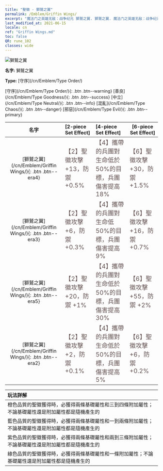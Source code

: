 ```yaml
---
title: "聖徽 - 獅鷲之翼"
permalink: /Emblem/Griffin Wings/
excerpt: "魔法门之英雄无敌：战争纪元 獅鷲之翼. 獅鷲之翼. 魔法门之英雄无敌：战争纪元 聖徽 獅鷲之翼. 魔法门之英雄无敌：战争纪元 守序 獅鷲之翼"
last_modified_at: 2021-06-15
locale: cn
ref: "Griffin Wings.md"
toc: false
QR: rune_102
classes: wide
---
```


  ![獅鷲之翼](/images/r/rune_icon_102.png)

 **名字:** 獅鷲之翼

 **Type:** [守序](/cn/Emblem/Type Order/)

  [守序](/cn/Emblem/Type Order/){: .btn .btn--warning}   [善良](/cn/Emblem/Type Goodness/){: .btn .btn--success}   [中立](/cn/Emblem/Type Neutral/){: .btn .btn--info}   [混亂](/cn/Emblem/Type Chaos/){: .btn .btn--danger}   [邪惡](/cn/Emblem/Type Evil/){: .btn .btn--primary} 

  |  名字    | [2-piece Set Effect] | [4-piece Set Effect] | [6-piece Set Effect]  | 
  |:-----------------------:|:-------------------|:-----------------|----------------| 
  | [獅鷲之翼](/cn/Emblem/Griffin Wings/){: .btn .btn--era4} | <span style="color: #645252;font-size:20px">【2】聖徽攻擊 +13，防禦 +0.5%</span> | <span style="color: #645252;font-size:20px">【4】攜帶的兵團對生命低於50%的目標，兵團傷害提高18%</span> | <span style="color: #645252;font-size:20px">【6】聖徽攻擊 +30，防禦 +1.5%</span> | 
  | [獅鷲之翼](/cn/Emblem/Griffin Wings/){: .btn .btn--era3} | <span style="color: #645252;font-size:20px">【2】聖徽攻擊 +6，防禦 +0.3%</span> | <span style="color: #645252;font-size:20px">【4】攜帶的兵團對生命低50%的目標，兵團傷害提高9%</span> | <span style="color: #645252;font-size:20px">【6】聖徽攻擊 +16，防禦 +0.7%</span> | 
  | [獅鷲之翼](/cn/Emblem/Griffin Wings/){: .btn .btn--era5} | <span style="color: #645252;font-size:20px">【2】聖徽攻擊 +20，防禦 +1%</span> | <span style="color: #645252;font-size:20px">【4】攜帶的兵團對生命低於50%的目標，兵團傷害提高30%</span> | <span style="color: #645252;font-size:20px">【6】聖徽攻擊 +55，防禦 +2%</span> | 
  | [獅鷲之翼](/cn/Emblem/Griffin Wings/){: .btn .btn--era2} | <span style="color: #645252;font-size:20px">【2】聖徽攻擊 +2，防禦 +0.1%</span> | <span style="color: #645252;font-size:20px">【4】攜帶的兵團對生命低於50%的目標，兵團傷害提高5%</span> | <span style="color: #645252;font-size:20px">【6】聖徽攻擊 +6，防禦 +0.2%</span> | 

  |         玩法詳解            | 
  |:-------------------------------|
  | 橙色品質的聖徽獲得時，必獲得兩條基礎屬性和三到四條附加屬性；不論基礎屬性還是附加屬性都是隨機產生的 |
  | 藍色品質的聖徽獲得時，必獲得兩條基礎屬性和一到兩條附加屬性；不論基礎屬性還是附加屬性都是隨機產生的 |
  | 紫色品質的聖徽獲得時，必獲得兩條基礎屬性和兩到三條附加屬性；不論基礎屬性還是附加屬性都是隨機產生的 |
  | 綠色品質的聖徽獲得時，必獲得兩條基礎屬性和一條附加屬性；不論基礎屬性還是附加屬性都是隨機產生的 |
